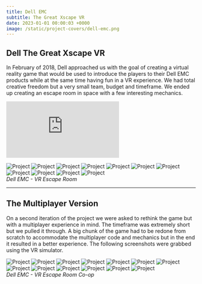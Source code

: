 ```yaml
---
title: Dell EMC
subtitle: The Great Xscape VR
date: 2023-01-01 00:00:03 +0000
image: /static/project-covers/dell-emc.png
---
```


## Dell The Great Xscape VR

In February of 2018, Dell approached us with the goal of creating a virtual reality game that would be used to introduce the players to their Dell EMC products while at the same time having fun in a VR experience.
We had total creative freedom but a very small team, budget and timeframe. We ended up creating an escape room in space with a few interesting mechanics.

<p><iframe src="https://www.youtube.com/embed/300oXYZ06Os" frameborder="0" allowfullscreen></iframe></p>

<div class="gallery-box">
  <div class="gallery">
    <img src="/static/portfolio/dellvr/01.jpeg" alt="Project">
	<img src="/static/portfolio/dellvr/02.jpeg" alt="Project">
	<img src="/static/portfolio/dellvr/03.jpeg" alt="Project">
	<img src="/static/portfolio/dellvr/04.jpeg" alt="Project">
	<img src="/static/portfolio/dellvr/05.jpeg" alt="Project">
	<img src="/static/portfolio/dellvr/06.jpeg" alt="Project">
	<img src="/static/portfolio/dellvr/07.jpeg" alt="Project">
	<img src="/static/portfolio/dellvr/08.jpeg" alt="Project">
	<img src="/static/portfolio/dellvr/09.jpeg" alt="Project">
	<img src="/static/portfolio/dellvr/10.jpeg" alt="Project">
	<img src="/static/portfolio/dellvr/11.jpeg" alt="Project">
  </div>
  <em>Dell EMC - VR Escape Room</em>
</div>

---

## The Multiplayer Version

On a second iteration of the project we were asked to rethink the game but with a multiplayer experience in mind. The timeframe was extremely short but we pulled it through. A big chunk of the game had to be redone from scratch to accommodate the multiplayer code and mechanics but in the end it resulted in a better experience. The following screenshots were grabbed using the VR simulator.

<div class="gallery-box">
  <div class="gallery">
    <img src="/static/portfolio/dellvrmultiplayer/01.jpeg" alt="Project">
	<img src="/static/portfolio/dellvrmultiplayer/02.jpeg" alt="Project">
	<img src="/static/portfolio/dellvrmultiplayer/03.jpeg" alt="Project">
	<img src="/static/portfolio/dellvrmultiplayer/04.jpeg" alt="Project">
	<img src="/static/portfolio/dellvrmultiplayer/05.jpeg" alt="Project">
	<img src="/static/portfolio/dellvrmultiplayer/06.jpeg" alt="Project">
	<img src="/static/portfolio/dellvrmultiplayer/07.jpeg" alt="Project">
	<img src="/static/portfolio/dellvrmultiplayer/08.jpeg" alt="Project">
	<img src="/static/portfolio/dellvrmultiplayer/09.jpeg" alt="Project">
	<img src="/static/portfolio/dellvrmultiplayer/10.jpeg" alt="Project">
	<img src="/static/portfolio/dellvrmultiplayer/11.jpeg" alt="Project">
	<img src="/static/portfolio/dellvrmultiplayer/12.jpeg" alt="Project">
	<img src="/static/portfolio/dellvrmultiplayer/13.jpeg" alt="Project">
  </div>
  <em>Dell EMC - VR Escape Room Co-op</em>
</div>